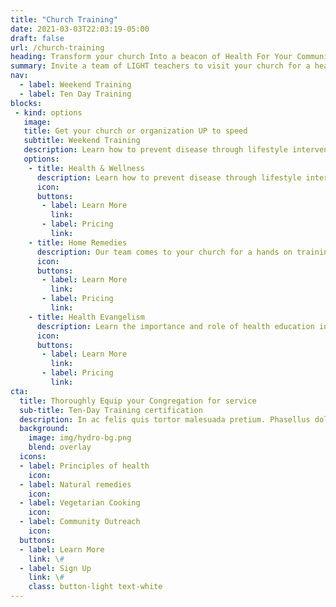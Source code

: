 ```yaml
---
title: "Church Training"
date: 2021-03-03T22:03:19-05:00
draft: false
url: /church-training
heading: Transform your church Into a beacon of Health For Your Community
summary: Invite a team of LIGHT teachers to visit your church for a health emphasis weekend or a one-week intensive health evangelism training.
nav:
  - label: Weekend Training
  - label: Ten Day Training
blocks:
 - kind: options
   image: 
   title: Get your church or organization UP to speed 
   subtitle: Weekend Training 
   description: Learn how to prevent disease through lifestyle intervention. Learn how to cook simple, healthy and delicious vegetarian recipes. 
   options: 
    - title: Health & Wellness
      description: Learn how to prevent disease through lifestyle intervention. Learn how to cook simple, healthy and delicious vegetarian recipes.
      icon: 
      buttons:
       - label: Learn More
         link:  
       - label: Pricing
         link:  
    - title: Home Remedies 
      description: Our team comes to your church for a hands on training in hydrotherapy and other home remedies for use against colds, flus and other viral infections. 
      icon: 
      buttons:
       - label: Learn More
         link:  
       - label: Pricing
         link:  
    - title: Health Evangelism 
      description: Learn the importance and role of health education in reaching out local communities. Learn specific health outreach methods like the health expo, health & wellness clubs, cooking schools and more! 
      icon: 
      buttons:
       - label: Learn More
         link:  
       - label: Pricing
         link: 
cta: 
  title: Thoroughly Equip your Congregation for service
  sub-title: Ten-Day Training certification
  description: In ac felis quis tortor malesuada pretium. Phasellus dolor. In turpis. Pellentesque et malesuada fames ac nunc et lorem turpis egestas. 
  background:
    image: img/hydro-bg.png
    blend: overlay
  icons:
  - label: Principles of health
    icon: 
  - label: Natural remedies
    icon: 
  - label: Vegetarian Cooking
    icon: 
  - label: Community Outreach
    icon: 
  buttons:
  - label: Learn More
    link: \#
  - label: Sign Up
    link: \#
    class: button-light text-white
---
```


